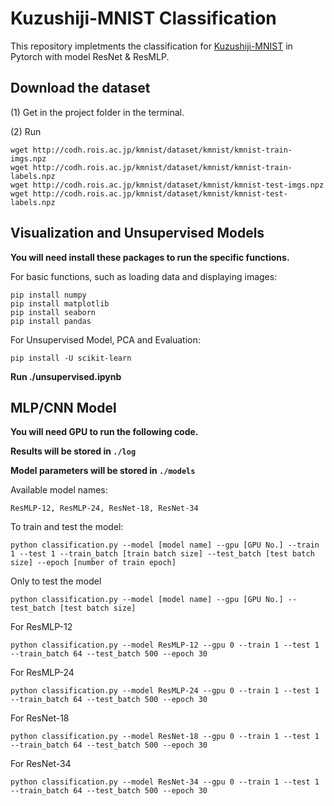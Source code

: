 # Kuzushiji-MNIST Classification

This repository impletments the classification for [Kuzushiji-MNIST](https://github.com/rois-codh/kmnist) in Pytorch with model ResNet & ResMLP.



## Download the dataset

(1) Get in the project folder in the terminal.

(2) Run

```shell
wget http://codh.rois.ac.jp/kmnist/dataset/kmnist/kmnist-train-imgs.npz
wget http://codh.rois.ac.jp/kmnist/dataset/kmnist/kmnist-train-labels.npz
wget http://codh.rois.ac.jp/kmnist/dataset/kmnist/kmnist-test-imgs.npz
wget http://codh.rois.ac.jp/kmnist/dataset/kmnist/kmnist-test-labels.npz
```



## Visualization and Unsupervised Models


**You will need install these packages to run the specific functions.**

For basic functions, such as loading data and displaying images:

```
pip install numpy
pip install matplotlib
pip install seaborn
pip install pandas
```

For Unsupervised Model, PCA and Evaluation:

```
pip install -U scikit-learn
```

**Run ./unsupervised.ipynb**


## MLP/CNN Model

**You will need GPU to run the following code.**

**Results will be stored in `./log`**

**Model parameters will be stored in `./models`**



Available model names:

```
ResMLP-12, ResMLP-24, ResNet-18, ResNet-34
```

To train and test the model:

```shell
python classification.py --model [model name] --gpu [GPU No.] --train 1 --test 1 --train_batch [train batch size] --test_batch [test batch size] --epoch [number of train epoch]
```

Only to test the model

```shell
python classification.py --model [model name] --gpu [GPU No.] --test_batch [test batch size] 
```



For ResMLP-12

```shell
python classification.py --model ResMLP-12 --gpu 0 --train 1 --test 1 --train_batch 64 --test_batch 500 --epoch 30
```

For ResMLP-24

```shell
python classification.py --model ResMLP-24 --gpu 0 --train 1 --test 1 --train_batch 64 --test_batch 500 --epoch 30
```

For ResNet-18

```shell
python classification.py --model ResNet-18 --gpu 0 --train 1 --test 1 --train_batch 64 --test_batch 500 --epoch 30
```

For ResNet-34

```shell
python classification.py --model ResNet-34 --gpu 0 --train 1 --test 1 --train_batch 64 --test_batch 500 --epoch 30
```

